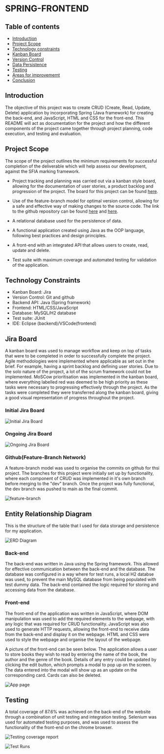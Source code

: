 # SPRING-FRONTEND

## Table of contents

- [Introduction](#Introduction)
- [Project Scope](#Project-Scope)
- [Technology constraints](#Technology-constraints)
- [Kanban Board](#Jira-Board)
- [Version Control](#Version-control)
- [Data Persistence](#Data-Persistence)
- [Testing](#Testing)
- [Areas for improvememt](#Areas-for-improvement)
- [Conclusion](#Conclusion)

## Introduction

The objective of this project was to create CRUD (Create, Read, Update, Delete) application by incorporating Spring (Java framework) for creating the back-end, and JavaScript, HTML and CSS for the front-end. This README will act as documentation for the project and how the different components of the project came together through project planning, code execution, and testing and evaluation.

## Project Scope

The scope of the project outlines the minimum requirements for successful completion of the deliverable which will help assess our development, against the SFIA marking framework.

- Project tracking and planning was carried out via a kanban style board, allowing for the documentation of user stories, a product backlog and progression of the project. The board for this project can be found [here](https://junaid95.atlassian.net/secure/RapidBoard.jspa?rapidView=3&projectKey=SP&selectedIssue=SP-38).

- Use of the feature-branch model for optimal version control, allowing for a safe and effective way of making changes to the source code. The link to the github repository can be found [here](https://github.com/JSidat/Spring-project) and [here](https://github.com/JSidat/SPRING-FRONTEND).

- A relational database used for the persistence of data.

- A functional application created using Java as the OOP language, following best practices and design principles.

- A front-end with an integrated API that allows users to create, read, update and delete.

- Test suite with maximum coverage and automated testing for validation of the application.

## Technology Constraints

- Kanban Board: Jira
- Version Control: Git and github
- Backend API: Java (Spring framework)
- Frontend: HTML/CSS/JavaScript
- Database: MySQL/H2 database
- Test suite: JUnit
- IDE: Eclipse (backend)/VSCode(frontend)

## Jira Board

A kanban board was used to manage workflow and keep on top of tasks that were to be completed in order to successfully complete the project. Agile methodologies were implemented where applicable as set out in the brief. For example, having a sprint backlog and defining user stories. Due to the solo nature of the project, a lot of the scrum framework could not be implemented. MoSCow prioritisation was implemented in the kanban board, where everything labelled red was deemed to be high priority as these tasks were necessary to progressing effectively through the project. As the tasks were completed they were transferred along the kanban board, giving a good visual representation of progress throughout the project.

### Initial Jira Board

![Initial Jira Board](./Images/initial_jira_board.png)

### Ongoing Jira Board

![Ongoing Jira Board](./Images/ongoing_jira_board.png)

### Github(Feature-Branch Network)

A feature-branch model was used to organise the commits on github for thsi project. The branches for this project were initially set up by functionality, where each component of CRUD was implemented in it's own branch before merging to the "dev" branch. Once the project was fully functional, the dev branch was pushed to main as the final commit. 

![feature-branch](./Images/feature-branch.png)

## Entity Relationship Diagram

This is the structure of the table that I used for data storage and persistence for my application.

![ERD Diagram](./Images/ERD.png)

### Back-end

The back-end was written in Java using the Spring framework. This allowed for effective communication between the back-end and the database. The database was configured in a way where for test runs, a local H2 databse was used, to prevent the main MySQL database from being populated with test dummy data. The back-end contained the logic required for storing and accessing data from the database.

### Front-end

The front-end of the application was written in JavaScript, where DOM manipulation was used to add the required elements to the webpage, with any logic that was required for CRUD functionality. JavaScript was also used to generate HTTP requests, allowing the front-end to receive data from the back-end and display it on the webpage. HTML and CSS were used to style the webpage and organise the layout of the webpage. 

A picture of the front-end can be seen below. The application allows a user to store books they wish to read by entering the name of the book, the author and the genre of the book. Details of any entry could be updated by clicking the edit button, which prompts a modal to pop up on the screen. The data entered into the modal will show up as an update on the corresponding card. Cards can also be deleted.

![App page](./Images/App_page.png)

## Testing

A total coverage of 87.6% was achieved on the back-end of the website through a combination of unit testing and integration testing. Selenium was used for automated testing purposes, and was used to assess the functionality of the front-end on the chrome browser.

![Testing coverage report](./Images/testing_coverage.png)

![Test Runs](./Images/test_runs.png)

